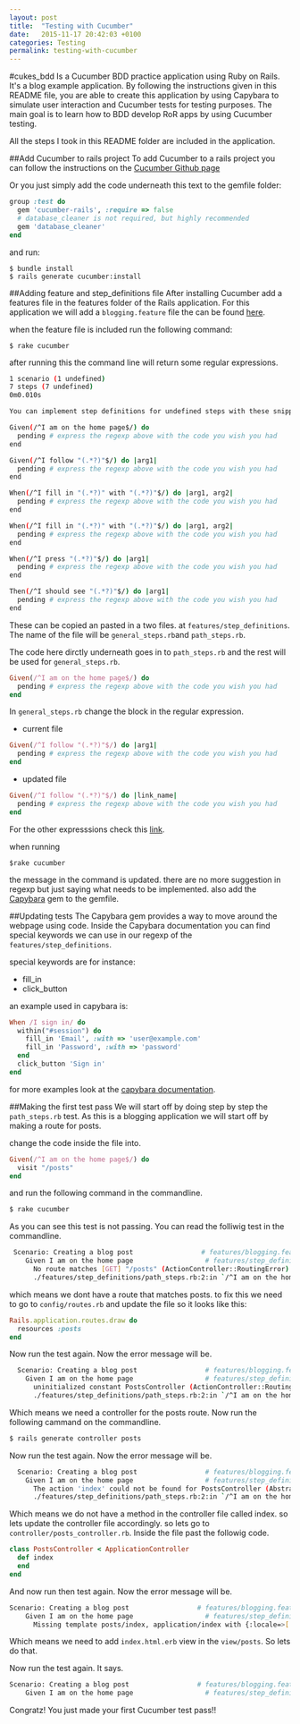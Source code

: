```yaml
---
layout: post
title:  "Testing with Cucumber"
date:   2015-11-17 20:42:03 +0100
categories: Testing
permalink: testing-with-cucumber
---
```

#cukes_bdd
Is a Cucumber BDD practice application using Ruby on Rails. It's a blog example application. By following the instructions given in this README file, you are able to create this application by using Capybara to simulate user interaction and Cucumber tests for testing purposes. The main goal is to learn how to BDD develop RoR apps by using Cucumber testing.

All the steps I took in this README folder are included in the application.

##Add Cucumber to rails project
To add Cucumber to a rails project you can follow the instructions on the [Cucumber Github page](https://github.com/cucumber/cucumber-rails)

Or you just simply add the code underneath this text to the gemfile folder:

```ruby
group :test do
  gem 'cucumber-rails', :require => false
  # database_cleaner is not required, but highly recommended
  gem 'database_cleaner'
end
```
 and run:

 ```
 $ bundle install
 $ rails generate cucumber:install
 ```

##Adding feature and step_definitions file
After installing Cucumber add a features file in the features folder of the Rails application. For this application we will add a ```blogging.feature``` file the can be  found [here](https://github.com/kevinegstorf/cukes_bdd/blob/master/features/blogging.feature).

when the feature file is included run the following command:

```
$ rake cucumber
```

after running this the command line will return some regular expressions.

```bash
1 scenario (1 undefined)
7 steps (7 undefined)
0m0.010s

You can implement step definitions for undefined steps with these snippets:

Given(/^I am on the home page$/) do
  pending # express the regexp above with the code you wish you had
end

Given(/^I follow "(.*?)"$/) do |arg1|
  pending # express the regexp above with the code you wish you had
end

When(/^I fill in "(.*?)" with "(.*?)"$/) do |arg1, arg2|
  pending # express the regexp above with the code you wish you had
end

When(/^I fill in "(.*?)" with "(.*?)"$/) do |arg1, arg2|
  pending # express the regexp above with the code you wish you had
end

When(/^I press "(.*?)"$/) do |arg1|
  pending # express the regexp above with the code you wish you had
end

Then(/^I should see "(.*?)"$/) do |arg1|
  pending # express the regexp above with the code you wish you had
end
```

These can be copied an pasted in a two files. at ```features/step_definitions```. The name of the file will be ```general_steps.rb```and ```path_steps.rb```.

The code here dirctly underneath goes in to ```path_steps.rb``` and the rest will be used for ```general_steps.rb```.

```ruby
Given(/^I am on the home page$/) do
  pending # express the regexp above with the code you wish you had
end
```

In ```general_steps.rb``` change the block in the regular expression.

- current file

```ruby
Given(/^I follow "(.*?)"$/) do |arg1|
  pending # express the regexp above with the code you wish you had
end
```

- updated file

```ruby
Given(/^I follow "(.*?)"$/) do |link_name|
  pending # express the regexp above with the code you wish you had
end
```

For the other expresssions check this [link](https://github.com/kevinegstorf/cukes_bdd/blob/master/features/step_definitions/general_steps.rb).

when running

```
$rake cucumber
```

the message in the command is updated. there are no more suggestion in regexp but just saying what needs to be implemented.
also add the [Capybara](https://github.com/jnicklas/capybara) gem to the gemfile.

##Updating tests
The Capybara gem provides a way to move around the webpage using code.
Inside the Capybara documentation you can find special keywords we can use in our regexp of the ```features/step_definitions```.

special keywords are for instance:

- fill_in
- click_button

an example used in capybara is:

```ruby
When /I sign in/ do
  within("#session") do
    fill_in 'Email', :with => 'user@example.com'
    fill_in 'Password', :with => 'password'
  end
  click_button 'Sign in'
end
```

for more examples look at the [capybara documentation](https://github.com/jnicklas/capybara).

##Making the first test pass
We will start off by doing step by step the ```path_steps.rb``` test.
As this is a blogging application we will start off by making a route for posts.

change the code inside the file into.

```ruby
Given(/^I am on the home page$/) do
  visit "/posts"
end
```

and run the following command in the commandline.

```bash
$ rake cucumber
```

As you can see this test is not passing. You can read the folliwig test in the commandline.

```bash
 Scenario: Creating a blog post                 # features/blogging.feature:6
    Given I am on the home page                  # features/step_definitions/path_steps.rb:1
      No route matches [GET] "/posts" (ActionController::RoutingError)
      ./features/step_definitions/path_steps.rb:2:in `/^I am on the home page$/'
```

which means we dont have a route that matches posts. to fix this we need to go to ```config/routes.rb``` and update the file so it looks like this:

```ruby
Rails.application.routes.draw do
  resources :posts
end
```

Now run the test again. Now the error message will be.

```bash
  Scenario: Creating a blog post                 # features/blogging.feature:6
    Given I am on the home page                  # features/step_definitions/path_steps.rb:1
      uninitialized constant PostsController (ActionController::RoutingError)
      ./features/step_definitions/path_steps.rb:2:in `/^I am on the home page$/'
```

Which means we need a controller for the posts route. Now run the following cammand on the commandline.

```bash
$ rails generate controller posts
```

Now run the test again. Now the error message will be.

```bash
  Scenario: Creating a blog post                 # features/blogging.feature:6
    Given I am on the home page                  # features/step_definitions/path_steps.rb:1
      The action 'index' could not be found for PostsController (AbstractController::ActionNotFound)
      ./features/step_definitions/path_steps.rb:2:in `/^I am on the home page$/'
```
Which means we do not have a method in the controller file called index.
so lets update the controller file accordingly. so lets go to ```controller/posts_controller.rb```. Inside the file past the followig code.

```ruby
class PostsController < ApplicationController
  def index
  end
end
```

And now run then test again. Now the error message will be.

```bash
Scenario: Creating a blog post                 # features/blogging.feature:6
    Given I am on the home page                  # features/step_definitions/path_steps.rb:1
      Missing template posts/index, application/index with {:locale=>[:en], :formats=>[:html], :variants=>[], :handlers=>[:erb, :builder, :raw, :ruby, :coffee, :jbuilder]}.
```      

Which means we need to add ```index.html.erb``` view in the ```view/posts```. So lets do that.

Now run the test again. It says.

```bash
Scenario: Creating a blog post                 # features/blogging.feature:6
    Given I am on the home page                  # features/step_definitions/path_steps.rb:1
```    


Congratz! You just made your first Cucumber test pass!!
